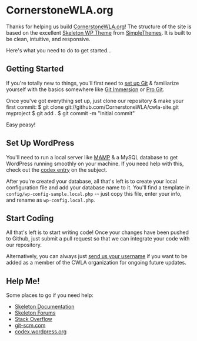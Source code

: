 CornerstoneWLA.org
=========================
Thanks for helping us build [CornerstoneWLA.org](http://cornerstonewla.org)! The structure of the site is based on the excellent [Skeleton WP Theme](https://github.com/simplethemes/skeleton_wp) from [SimpleThemes](http://simplethemes.com). It is built to be clean, intuitive, and responsive.

Here's what you need to do to get started...

Getting Started
-------------------------
If you're totally new to things, you'll first need to [set up Git](https://help.github.com/articles/set-up-git) & familiarize yourself with the basics somewhere like [Git Immersion](http://gitimmersion.com/) or [Pro Git](http://git-scm.com/book/en/Git-Basics).

Once you've got everything set up, just clone our repository & make your first commit:
	$ git clone git://github.com/CornerstoneWLA/cwla-site.git myproject
	$ git add .
	$ git commit -m "Initial commit"

Easy peasy!

Set Up WordPress
-------------------------
You'll need to run a local server like [MAMP](http://www.mamp.info/en/index.html) & a MySQL database to get WordPress running smoothly on your machine. If you need help with this, check out the [codex entry](http://codex.wordpress.org/Installing_WordPress_Locally_on_Your_Mac_With_MAMP) on the subject.

After you're created your database, all that's left is to create your local configuration file and add your database name to it. You'll find a template in `config/wp-config-sample.local.php` -- just copy this file, enter your info, and rename as `wp-config.local.php`.

Start Coding
-------------------------
All that's left is to start writing code! Once your changes have been pushed to Github, just submit a pull request so that we can integrate your code with our repository.

Alternatively, you can always just [send us your username](mailto:admin@cornerstonewla.org) if you want to be added as a member of the CWLA organization for ongoing future updates.

Help Me!
-------------------------
Some places to go if you need help:
- [Skeleton Documentation](http://themes.simplethemes.com/skeleton/documentation)
- [Skeleton Forums](http://themes.simplethemes.com/skeleton/forums)
- [Stack Overflow](http://stackoverflow.com)
- [git-scm.com](http://git-scm.com/)
- [codex.wordpress.org](http://codex.wordpress.org/)
